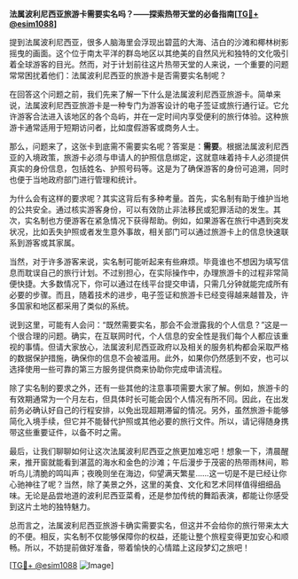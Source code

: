 **法属波利尼西亚旅游卡需要实名吗？——探索热带天堂的必备指南[[TG💪+ @esim1088](https://t.me/s/esim1088)]**

提到法属波利尼西亚，很多人脑海里会浮现出碧蓝的大海、洁白的沙滩和椰林树影摇曳的画面。这个位于南太平洋的群岛地区以其绝美的自然风光和独特的文化吸引着全球游客的目光。然而，对于计划前往这片热带天堂的人来说，一个重要的问题常常困扰着他们：法属波利尼西亚的旅游卡是否需要实名制呢？

在回答这个问题之前，我们先来了解一下什么是法属波利尼西亚旅游卡。简单来说，法属波利尼西亚旅游卡是一种专门为游客设计的电子签证或旅行通行证。它允许游客合法进入该地区的各个岛屿，并在一定时间内享受便利的旅行体验。这种旅游卡通常适用于短期访问者，比如度假游客或商务人士。

那么，问题来了，这张卡到底需不需要实名呢？答案是：**需要**。根据法属波利尼西亚的入境政策，旅游卡必须与申请人的护照信息绑定，这就意味着持卡人必须提供真实的身份信息，包括姓名、护照号码等。这是为了确保游客的身份可追溯，同时也便于当地政府部门进行管理和统计。

为什么会有这样的要求呢？其实这背后有多种考量。首先，实名制有助于维护当地的公共安全。通过核实游客身份，可以有效防止非法移民或犯罪活动的发生。其次，实名制也方便游客在紧急情况下获得帮助。例如，如果游客在旅行中遇到突发状况，比如丢失护照或者发生意外事故，相关部门可以通过旅游卡上的信息快速联系到游客或其家属。

当然，对于许多游客来说，实名制可能听起来有些麻烦。毕竟谁也不想因为填写信息而耽误自己的旅行计划。不过别担心，在实际操作中，办理旅游卡的过程非常简便快捷。大多数情况下，你可以通过在线平台提交申请，只需几分钟就能完成所有必要的步骤。而且，随着技术的进步，电子签证和旅游卡已经变得越来越普及，许多国家和地区都采用了类似的系统。

说到这里，可能有人会问：“既然需要实名，那会不会泄露我的个人信息？”这是一个很合理的问题。确实，在互联网时代，个人信息的安全性是我们每个人都应该重视的事情。但请大家放心，法属波利尼西亚政府以及相关的服务机构都会采取严格的数据保护措施，确保你的信息不会被滥用。此外，如果你仍然感到不安，也可以选择使用一些可靠的第三方服务提供商来协助你完成申请流程。

除了实名制的要求之外，还有一些其他的注意事项需要大家了解。例如，旅游卡的有效期通常为一个月左右，但具体时长可能会因个人情况有所不同。因此，在出发前务必确认好自己的行程安排，以免出现超期滞留的情况。另外，虽然旅游卡能够简化入境手续，但它并不能替代护照或其他必要的旅行文件。所以，请记得随身携带这些重要证件，以备不时之需。

最后，让我们聊聊如何让这次法属波利尼西亚之旅更加难忘吧！想象一下，清晨醒来，推开窗就能看到湛蓝的海水和金色的沙滩；午后漫步于茂密的热带雨林间，聆听鸟儿清脆的鸣叫声；夜晚则坐在海边，仰望满天繁星……这一切是不是已经让你心驰神往了呢？当然，除了美景之外，这里的美食、文化和艺术同样值得细细品味。无论是品尝地道的波利尼西亚菜肴，还是参加传统的舞蹈表演，都能让你感受到这片土地的独特魅力。

总而言之，法属波利尼西亚旅游卡确实需要实名，但这并不会给你的旅行带来太大的不便。相反，实名制不仅能够保障你的权益，还能让整个旅程变得更加安心和顺畅。所以，不妨提前做好准备，带着愉快的心情踏上这段梦幻之旅吧！

[[TG💪+ @esim1088](https://t.me/s/esim1088) ![Image](https://i.postimg.cc/4NQfJmqS/Snipaste-2025-05-13-00-14-12.png)]